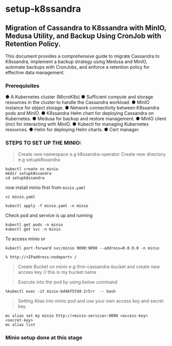 # setup-k8ssandra
## Migration of Cassandra to K8ssandra with MinIO, Medusa Utility, and Backup Using CronJob with Retention Policy.

This document provides a comprehensive guide to migrate Cassandra to K8ssandra, implement a backup strategy using Medusa and MinIO, automate backups with CronJobs, and enforce a retention policy for effective data management.

### Prerequisites
●	A Kubernetes cluster (MicroK8s)
●	Sufficient compute and storage resources in the cluster to handle the Cassandra workload.
●	MinIO instance for object storage.
●	Network connectivity between K8ssandra pods and MinIO.
●	K8ssandra Helm chart for deploying Cassandra on Kubernetes.
●	Medusa for backup and restore management.
●	MinIO client (mc) for interacting with MinIO.
●	Kubectl for managing Kubernetes resources.
●	Helm for deploying Helm charts.
●	Cert manager.

### STEPS TO SET UP THE MINIO:
> Create new namespace e.g k8ssandra-operator
> Create new directory  e.g setupk8ssandra

```
kubectl create ns minio
mkdir setupk8ssandra
cd setupk8ssandra
```

now install minio first from `minio.yaml`

```
vi minio.yaml
```
```
kubectl apply -f minio.yaml -n minio
```
Check pod and service is up and running

```
kubectl get pods -n minio
kubectl get svc -n minio
```
To access minio or 
```
kubectl port-forward svc/minio 9090:9090 --address=0.0.0.0 -n minio
```
```
% http://<IPaddress:nodeport> /
```
> Create Bucket on minio e.g ifrm-cassandra-bucket and create new  access key // this is my bucket name

> Execute into the  pod  by using below command
```
%kubectl exec -it minio-bd46f5fdd-2r5rr  -- bash
```
> Setting Alias into minio pod and use your own access key and secret key.
```
mc alias set my minio http://<minio-service>:9000 <access-key> <secret-key>
mc alias list
```

### Minio setup done at this stage

